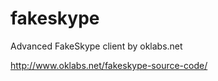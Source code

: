 fakeskype
=========

Advanced FakeSkype client by oklabs.net


http://www.oklabs.net/fakeskype-source-code/



